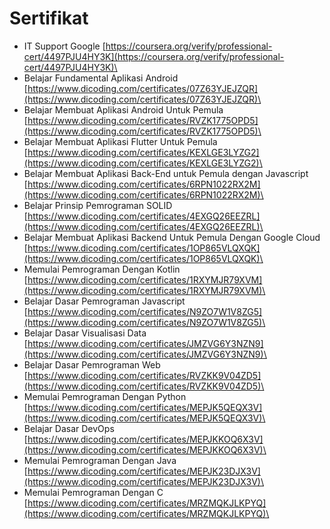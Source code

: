 # Sertifikat

* IT Support Google [https://coursera.org/verify/professional-cert/4497PJU4HY3K](https://coursera.org/verify/professional-cert/4497PJU4HY3K)\
* Belajar Fundamental Aplikasi Android [https://www.dicoding.com/certificates/07Z63YJEJZQR](https://www.dicoding.com/certificates/07Z63YJEJZQR)\
* Belajar Membuat Aplikasi Android Untuk Pemula [https://www.dicoding.com/certificates/RVZK1775OPD5](https://www.dicoding.com/certificates/RVZK1775OPD5)\
* Belajar Membuat Aplikasi Flutter Untuk Pemula [https://www.dicoding.com/certificates/KEXLGE3LYZG2](https://www.dicoding.com/certificates/KEXLGE3LYZG2)\
* Belajar Membuat Aplikasi Back-End untuk Pemula dengan Javascript [https://www.dicoding.com/certificates/6RPN1022RX2M](https://www.dicoding.com/certificates/6RPN1022RX2M)\
* Belajar Prinsip Pemrograman SOLID [https://www.dicoding.com/certificates/4EXGQ26EEZRL](https://www.dicoding.com/certificates/4EXGQ26EEZRL)\
* Belajar Membuat Aplikasi Backend Untuk Pemula Dengan Google Cloud [https://www.dicoding.com/certificates/1OP865VLQXQK](https://www.dicoding.com/certificates/1OP865VLQXQK)\
* Memulai Pemrograman Dengan Kotlin [https://www.dicoding.com/certificates/1RXYMJR79XVM](https://www.dicoding.com/certificates/1RXYMJR79XVM)\
* Belajar Dasar Pemrograman Javascript [https://www.dicoding.com/certificates/N9ZO7W1V8ZG5](https://www.dicoding.com/certificates/N9ZO7W1V8ZG5)\
* Belajar Dasar Visualisasi Data [https://www.dicoding.com/certificates/JMZVG6Y3NZN9](https://www.dicoding.com/certificates/JMZVG6Y3NZN9)\
* Belajar Dasar Pemrograman Web [https://www.dicoding.com/certificates/RVZKK9V04ZD5](https://www.dicoding.com/certificates/RVZKK9V04ZD5)\
* Memulai Pemrograman Dengan Python [https://www.dicoding.com/certificates/MEPJK5QEQX3V](https://www.dicoding.com/certificates/MEPJK5QEQX3V)\
* Belajar Dasar DevOps [https://www.dicoding.com/certificates/MEPJKKOQ6X3V](https://www.dicoding.com/certificates/MEPJKKOQ6X3V)\
* Memulai Pemrograman Dengan Java [https://www.dicoding.com/certificates/MEPJK23DJX3V](https://www.dicoding.com/certificates/MEPJK23DJX3V)\
* Memulai Pemrograman Dengan C [https://www.dicoding.com/certificates/MRZMQKJLKPYQ](https://www.dicoding.com/certificates/MRZMQKJLKPYQ)\
